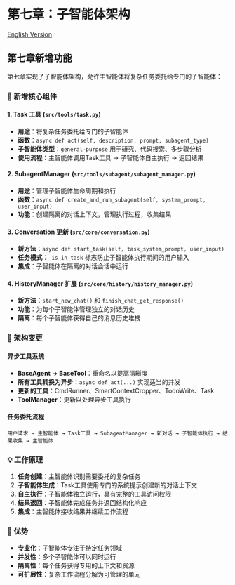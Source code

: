 # 第七章：子智能体架构

[English Version](./README.md)

## 第七章新增功能

第七章实现了子智能体架构，允许主智能体将复杂任务委托给专门的子智能体：

### 🤖 新增核心组件

#### 1. Task 工具 (`src/tools/task.py`)
- **用途**：将复杂任务委托给专门的子智能体
- **函数**：`async def act(self, description, prompt, subagent_type)`
- **子智能体类型**：`general-purpose` 用于研究、代码搜索、多步骤分析
- **使用流程**：主智能体调用Task工具 → 子智能体自主执行 → 返回结果

#### 2. SubagentManager (`src/tools/subagent/subagent_manager.py`)
- **用途**：管理子智能体生命周期和执行
- **函数**：`async def create_and_run_subagent(self, system_prompt, user_input)`
- **功能**：创建隔离的对话上下文，管理执行过程，收集结果

#### 3. Conversation 更新 (`src/core/conversation.py`)
- **新方法**：`async def start_task(self, task_system_prompt, user_input)`
- **任务模式**：`_is_in_task` 标志防止子智能体执行期间的用户输入
- **集成**：子智能体在隔离的对话会话中运行

#### 4. HistoryManager 扩展 (`src/core/history/history_manager.py`)
- **新方法**：`start_new_chat()` 和 `finish_chat_get_response()`
- **功能**：为每个子智能体管理独立的对话历史
- **隔离**：每个子智能体获得自己的消息历史堆栈

### 🔄 架构变更

#### 异步工具系统
- **BaseAgent → BaseTool**：重命名以提高清晰度
- **所有工具转换为异步**：`async def act(...)` 实现适当的并发
- **更新的工具**：CmdRunner、SmartContextCropper、TodoWrite、Task
- **ToolManager**：更新以处理异步工具执行

#### 任务委托流程
```
用户请求 → 主智能体 → Task工具 → SubagentManager → 新对话 → 子智能体执行 → 结果收集 → 主智能体
```

### 💡 工作原理

1. **任务创建**：主智能体识别需要委托的复杂任务
2. **子智能体生成**：Task工具使用专门的系统提示创建新的对话上下文
3. **自主执行**：子智能体独立运行，具有完整的工具访问权限
4. **结果返回**：子智能体完成任务并返回结构化响应
5. **集成**：主智能体接收结果并继续工作流程

### 🚀 优势

- **专业化**：子智能体专注于特定任务领域
- **并发性**：多个子智能体可以同时运行
- **隔离性**：每个任务获得专用的上下文和资源
- **可扩展性**：复杂工作流程分解为可管理的单元
